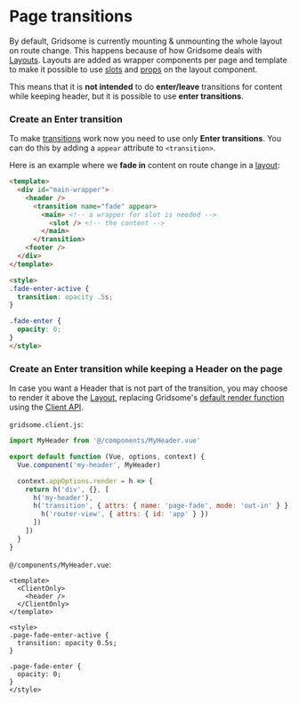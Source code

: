 # Page transitions
By default, Gridsome is currently mounting & unmounting the whole layout on route change. This happens because of how Gridsome deals with [Layouts](/docs/layouts). Layouts are added as wrapper components per page and template to make it possible to use [slots](https://vuejs.org/v2/guide/components-slots.html) and [props](https://vuejs.org/v2/guide/components-props.html) on the layout component.

This means that it is **not intended** to do **enter/leave** transitions for content while keeping header, but it is possible to use **enter transitions**.

### Create an Enter transition
To make [transitions](https://vuejs.org/v2/guide/transitions.html) work now you need to use only **Enter transitions**. You can do this by adding a `appear` attribute to `<transition>`.

Here is an example where we **fade in** content on route change in a [layout](/docs/layouts):

```html 
<template>
  <div id="main-wrapper">
    <header />
      <transition name="fade" appear>
        <main> <!-- a wrapper for slot is needed -->
          <slot /> <!-- the content -->
        </main>
      </transition>
    <footer />
  </div>
</template>

<style>
.fade-enter-active {
  transition: opacity .5s;
}

.fade-enter {
  opacity: 0;
}
</style>
```

### Create an Enter transition while keeping a Header on the page

In case you want a Header that is not part of the transition, you may choose to render it above the [Layout](/docs/layouts), replacing Gridsome's [default render function](https://github.com/gridsome/gridsome/blob/952148db357c2ca80db5977a90f6ffadd588601f/gridsome/app/app.js#L24) using the [Client API](/docs/client-api).

`gridsome.client.js`:
```js
import MyHeader from '@/components/MyHeader.vue'

export default function (Vue, options, context) {
  Vue.component('my-header', MyHeader)

  context.appOptions.render = h => {
    return h('div', {}, [
      h('my-header'),
      h('transition', { attrs: { name: 'page-fade', mode: 'out-in' } }, [
        h('router-view', { attrs: { id: 'app' } })
      ])
    ])
  }
}
```
`@/components/MyHeader.vue`:
```
<template>
  <ClientOnly>
    <header />
  </ClientOnly>
</template>

<style>
.page-fade-enter-active {
  transition: opacity 0.5s;
}

.page-fade-enter {
  opacity: 0;
}
</style>
```
